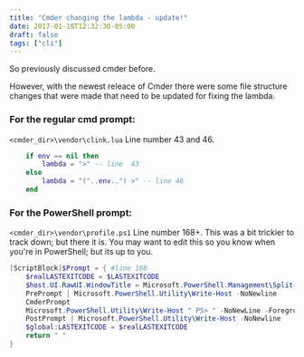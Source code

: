 ```yaml
---
title: "Cmder changing the lambda - update!"
date: 2017-01-18T12:32:30-05:00
draft: false
tags: ["cli"]
---
```


So previously discussed cmder before.

However, with the newest releace of Cmder there were some file structure changes that were made that need to be updated for fixing the lambda. 

<!--more-->

### For the regular cmd prompt:
 ```<cmder_dir>\vendor\clink.lua```  Line number 43 and 46.

```lua
    if env == nil then
        lambda = ">" -- line  43
    else
        lambda = "("..env..") >" -- line 46
    end
```


### For the PowerShell prompt:
 ```<cmder_dir>\vendor\profile.ps1``` Line number 168+. This was a bit trickier to track down; but there it is. You may want to edit this so you know when you're in PowerShell; but its up to you.

```powershell
[ScriptBlock]$Prompt = { #line 168
    $realLASTEXITCODE = $LASTEXITCODE
    $host.UI.RawUI.WindowTitle = Microsoft.PowerShell.Management\Split-Path $pwd.ProviderPath -Leaf
    PrePrompt | Microsoft.PowerShell.Utility\Write-Host -NoNewline
    CmderPrompt
    Microsoft.PowerShell.Utility\Write-Host " PS> " -NoNewLine -ForegroundColor "DarkGray" ### this is my edit
    PostPrompt | Microsoft.PowerShell.Utility\Write-Host -NoNewline
    $global:LASTEXITCODE = $realLASTEXITCODE
    return " "
}
```